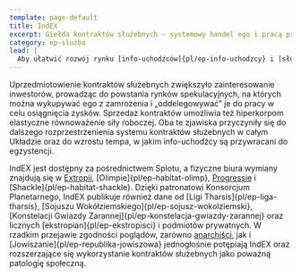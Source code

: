 ```yaml
---
template: page-default
title: IndEX
excerpt: Giełda kontraktów służebnych – systemowy handel ego i pracą przymusową.
category: ep-sluzba
lead: |
  Aby ułatwić rozwój rynku [info-uchodźców]{pl/ep-info-uchodzcy} i [sług kontraktowych]{pl/ep-sluzba}, [Konsorcjum Planetarne]{pl/ep-konsorcjum-planetarne} wsparło utworzenie scentralizowanej giełdy kontraktów służebnych. **IndEX** został uruchomiony w roku AF 2 i już w pierwszym roku osiągnął roczny wolumen obrotu przekraczający 7 milionów kontraktów. Platforma ma charakter wielofunkcyjny: oferuje publicznie przeszukiwalny rejestr kontraktów służebnych i ich warunków, usługi wyszukiwania i wystawiania ogłoszeń dla banków [ego]{pl/ep-ego}, a także rynek dla osób kupujących, sprzedających lub tworzących nowe kontrakty służebne.
---
```

Uprzedmiotowienie kontraktów służebnych zwiększyło zainteresowanie inwestorów, prowadząc do powstania rynków spekulacyjnych, na których można wykupywać ego z zamrożenia i „oddelegowywać” je do pracy w celu osiągnięcia zysków. Sprzedaż kontraktów umożliwia też hiperkorpom elastyczne równoważenie siły roboczej. Oba te zjawiska przyczyniły się do dalszego rozprzestrzenienia systemu kontraktów służebnych w całym Układzie oraz do wzrostu tempa, w jakim info-uchodźcy są przywracani do egzystencji.

IndEX jest dostępny za pośrednictwem Splotu, a fizyczne biura wymiany znajdują się w [Extropii](#), [Olimpie]{pl/ep-habitat-olimp}, [Progressie](#) i [Shackle]{pl/ep-habitat-shackle}. Dzięki patronatowi Konsorcjum Planetarnego, IndEX publikuje również dane od [Ligi Tharsis]{pl/ep-liga-tharsis}, [Sojuszu Wokółziemskiego]{pl/ep-sojusz-wokolziemski}, [Konstelacji Gwiazdy Zarannej]{pl/ep-konstelacja-gwiazdy-zarannej} oraz licznych [ekstropian]{pl/ep-ekstropisci} i podmiotów prywatnych. W rzadkim przejawie zgodności poglądów, zarówno [anarchiści](#), jak i [Jowiszanie]{pl/ep-republika-jowiszowa} jednogłośnie potępiają IndEX oraz rozszerzające się wykorzystanie kontraktów służebnych jako poważną patologię społeczną.
